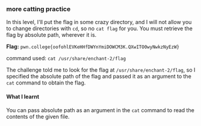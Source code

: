 ### more catting practice 

In this level, I'll put the flag in some crazy directory, and I will not allow you to change directories with `cd`, so no `cat flag` for you. You must retrieve the flag by absolute path, wherever it is.


**Flag:** `pwn.college{oofohlEVKeHHfDWYnYmiDOWCM3K.QXwITO0wyNwkzNyEzW}`

command used: `cat /usr/share/enchant-2/flag`

The challenge told me to look for the flag at `/usr/share/enchant-2/flag`, so I specified the absolute path of the flag and passed it as an argument to the `cat` command to obtain the flag.

#### What I learnt

You can pass absolute path as an argument in the `cat` command to read the contents of the given file. 